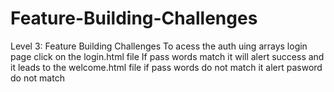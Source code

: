 # Feature-Building-Challenges
Level 3: Feature Building Challenges
To acess the auth uing arrays login page click on the login.html file
If pass words match it will alert success and it leads to the welcome.html file
if pass words do not match it alert pasword do not match
